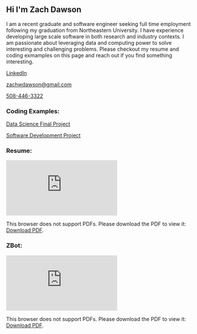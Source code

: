 ## Hi I'm Zach Dawson

I am a recent graduate and software engineer seeking full time employment following my graduation from Northeastern University. I have experience developing large scale software in both research and industry contexts. I am passionate about leveraging data and computing power to solve interesting and challenging problems. Please checkout my resume and coding exmamples on this page and reach out if you find something interesting.

[LinkedIn](https://www.linkedin.com/in/zachary-dawson/)

<zachwdawson@gmail.com>

[508-446-3322](tel:5084463322)

### Coding Examples:

[Data Science Final Project](https://github.com/zachwdawson/DS300_Final)

[Software Development Project](https://github.com/zachwdawson/Software-Development)

### Resume:
<object data="https://zachwdawson.github.io/ZacharyDawsonResume.pdf" type="application/pdf" width="700px" height="700px">
    <embed src="https://zachwdawson.github.io/ZacharyDawsonResume.pdf">
        <p>This browser does not support PDFs. Please download the PDF to view it: <a href="https://zachwdawson.github.io/ZacharyDawsonResume.pdf">Download PDF</a>.</p>
    </embed>
</object>

### ZBot:
<object data="https://github.com/zachwdawson/zachwdawson.github.io/ZBOT.pdf" type="application/pdf" width="700px" height="700px">
    <embed src="https://github.com/zachwdawson/zachwdawson.github.io/ZBOT.pdf">
        <p>This browser does not support PDFs. Please download the PDF to view it: <a href="https://github.com/zachwdawson/zachwdawson.github.io/ZBOT.pdf">Download PDF</a>.</p>
    </embed>
</object>


